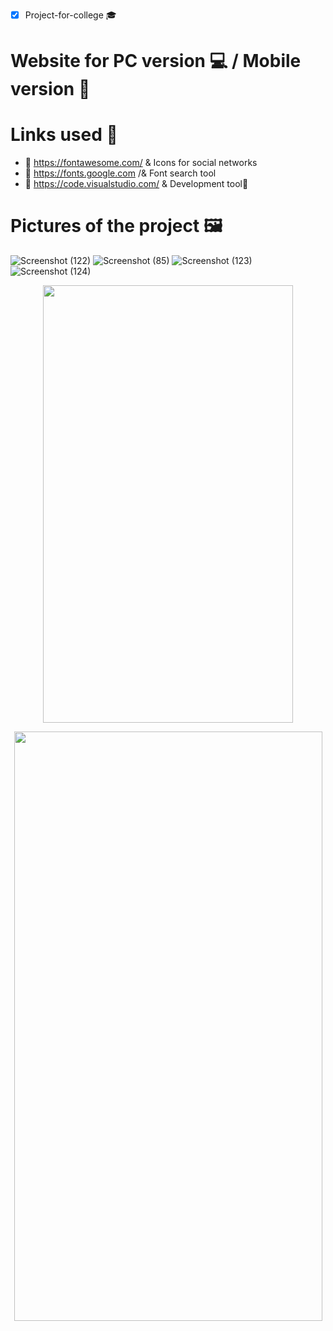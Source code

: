 - [x] Project-for-college :mortar_board:
# Website for PC version :computer: / Mobile version :iphone:
# Links used :link:
- :link: https://fontawesome.com/ & Icons for social networks
- :link: https://fonts.google.com /& Font search tool
- :link: https://code.visualstudio.com/ & Development tool:toolbox:
# Pictures of the project 🖼️
![Screenshot (122)](https://user-images.githubusercontent.com/57733954/133862821-b7b788da-ebde-4d76-88cd-9d118ac67186.png)
![Screenshot (85)](https://user-images.githubusercontent.com/57733954/133862818-50dce373-3b7e-447a-b68b-e5a2993fccad.png)
![Screenshot (123)](https://user-images.githubusercontent.com/57733954/133862826-3643e860-10f0-4d4f-8c44-88ed693f56b6.png)
![Screenshot (124)](https://user-images.githubusercontent.com/57733954/133862829-2868ebed-ab7d-41cf-9a3a-4ef31d28d03c.png)
<p align="center">
  <img width="400" height="700" src="https://user-images.githubusercontent.com/57733954/133863319-2f4f4d55-5d2a-4a91-8942-a1e1f978d3e0.png">
</p>
<p align="center">
  <img width="493" height="943" src="https://user-images.githubusercontent.com/57733954/133863323-82e032f2-eebe-42ed-b8f1-918bf2ebb585.png">
</p>
